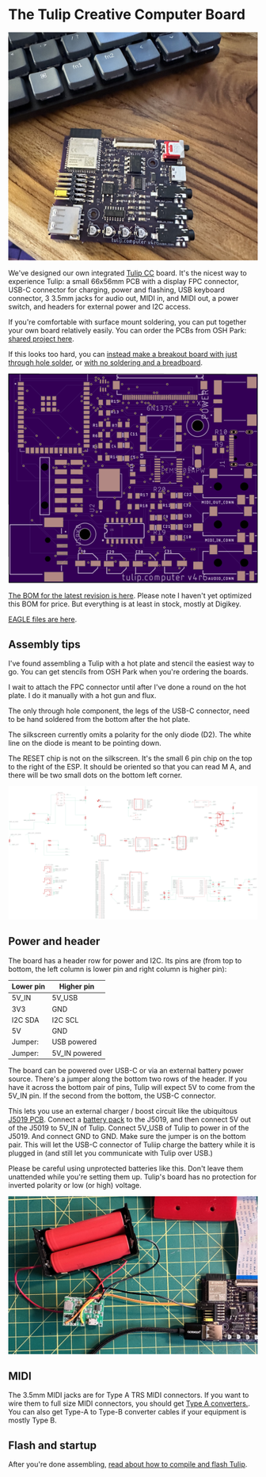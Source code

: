 # The Tulip Creative Computer Board

![Tulip Board](https://raw.githubusercontent.com/bwhitman/tulipcc/main/docs/pics/board.jpg)

We've designed our own integrated [Tulip CC](../README.md) board. It's the nicest way to experience Tulip: a small 66x56mm PCB with a display FPC connector, USB-C connector for charging, power and flashing, USB keyboard connector, 3 3.5mm jacks for audio out, MIDI in, and MIDI out, a power switch, and headers for external power and I2C access. 

If you're comfortable with surface mount soldering, you can put together your own board relatively easily. You can order the PCBs from OSH Park: [shared project here](https://oshpark.com/shared_projects/Xv9QDKgz). 

If this looks too hard, you can [instead make a breakout board with just through hole solder](tulip_breakout.md), or [with no soldering and a breadboard](tulip_breadboard.md).

![Tulip Board](https://raw.githubusercontent.com/bwhitman/tulipcc/main/docs/pics/board_unpop.png)

[The BOM for the latest revision is here](https://github.com/bwhitman/tulipcc/raw/main/docs/pcbs/tulip4_board_v4r6/tulip%20board.xlsx). Please note I haven't yet optimized this BOM for price. But everything is at least in stock, mostly at Digikey. 

[EAGLE files are here](https://github.com/bwhitman/tulipcc/tree/main/docs/pcbs/tulip4_board_v4r6). 

## Assembly tips

I've found assembling a Tulip with a hot plate and stencil the easiest way to go. You can get stencils from OSH Park when you're ordering the boards. 

I wait to attach the FPC connector until after I've done a round on the hot plate. I do it manually with a hot gun and flux. 

The only through hole component, the legs of the USB-C connector, need to be hand soldered from the bottom after the hot plate. 

The silkscreen currently omits a polarity for the only diode (D2). The white line on the diode is meant to be pointing down. 

The RESET chip is not on the silkscreen. It's the small 6 pin chip on the top to the right of the ESP. It should be oriented so that you can read M A, and there will be two small dots on the bottom left corner. 

![Schematic](https://raw.githubusercontent.com/bwhitman/tulipcc/main/docs/pcbs/tulip4_board_v4r6/schematic.png)

## Power and header

The board has a header row for power and I2C. Its pins are (from top to bottom, the left column is lower pin and right column is higher pin):

| Lower pin   | Higher pin | 
| ------------| ---------- | 
| 5V_IN | 5V_USB | 
| 3V3 | GND | 
| I2C SDA | I2C SCL |
| 5V | GND |
| Jumper: | USB powered |
| Jumper: | 5V_IN powered |

The board can be powered over USB-C or via an external battery power source. There's a jumper along the bottom two rows of the header. If you have it across the bottom pair of pins, Tulip will expect 5V to come from the 5V_IN pin. If the second from the bottom, the USB-C connector. 

This lets you use an external charger / boost circuit like the ubiquitous [J5019 PCB](https://www.amazon.com/dp/B08GWTBD3T?th=1). Connect a [battery pack](https://www.amazon.com/dp/B07FRYPYTK?th=1) to the J5019, and then connect 5V out of the J5019 to 5V_IN of Tulip. Connect 5V_USB of Tulip to power in of the J5019. And connect GND to GND. Make sure the jumper is on the bottom pair. This will let the USB-C connector of Tuliip charge the battery while it is plugged in (and still let you communicate with Tulip over USB.)

Please be careful using unprotected batteries like this. Don't leave them unattended while you're setting them up. Tulip's board has no protection for inverted polarity or low (or high) voltage. 

![Battery setup](https://raw.githubusercontent.com/bwhitman/tulipcc/main/docs/pics/battery.jpg)

## MIDI

The 3.5mm MIDI jacks are for Type A TRS MIDI connectors. If you want to wire them to full size MIDI connectors, you should get [Type A converters.](https://www.amazon.com/ZAWDIO-Breakout-LittleBits-Female-Electribe/dp/B08WHSP7ZL/). You can also get Type-A to Type-B converter cables if your equipment is mostly Type B. 


## Flash and startup

After you're done assembling, [read about how to compile and flash Tulip](tulip_flashing.md).

